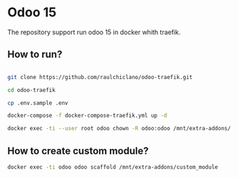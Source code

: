 # Odoo 15

The repository support run odoo 15 in docker whith traefik.

## How to run?

```bash

git clone https://github.com/raulchiclano/odoo-traefik.git

cd odoo-traefik

cp .env.sample .env

docker-compose -f docker-compose-traefik.yml up -d

docker exec -ti --user root odoo chown -R odoo:odoo /mnt/extra-addons/ var/lib/odoo/

```

## How to create custom module?

```bash
docker exec -ti odoo odoo scaffold /mnt/extra-addons/custom_module
```
